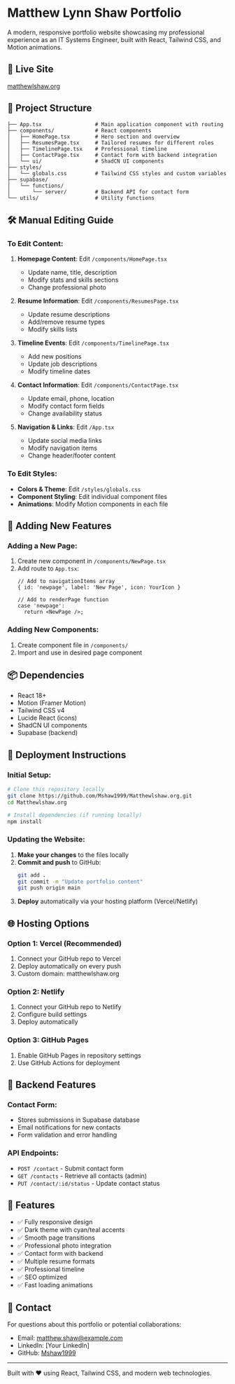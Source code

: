 # Matthew Lynn Shaw Portfolio

A modern, responsive portfolio website showcasing my professional experience as an IT Systems Engineer, built with React, Tailwind CSS, and Motion animations.

## 🚀 Live Site
[matthewlshaw.org](https://matthewlshaw.org)

## 📁 Project Structure
```
├── App.tsx                 # Main application component with routing
├── components/             # React components
│   ├── HomePage.tsx        # Hero section and overview
│   ├── ResumesPage.tsx     # Tailored resumes for different roles
│   ├── TimelinePage.tsx    # Professional timeline
│   ├── ContactPage.tsx     # Contact form with backend integration
│   └── ui/                 # ShadCN UI components
├── styles/
│   └── globals.css         # Tailwind CSS styles and custom variables
├── supabase/
│   └── functions/
│       └── server/         # Backend API for contact form
└── utils/                  # Utility functions
```

## 🛠️ Manual Editing Guide

### To Edit Content:
1. **Homepage Content**: Edit `/components/HomePage.tsx`
   - Update name, title, description
   - Modify stats and skills sections
   - Change professional photo

2. **Resume Information**: Edit `/components/ResumesPage.tsx`
   - Update resume descriptions
   - Add/remove resume types
   - Modify skills lists

3. **Timeline Events**: Edit `/components/TimelinePage.tsx`
   - Add new positions
   - Update job descriptions
   - Modify timeline dates

4. **Contact Information**: Edit `/components/ContactPage.tsx`
   - Update email, phone, location
   - Modify contact form fields
   - Change availability status

5. **Navigation & Links**: Edit `/App.tsx`
   - Update social media links
   - Modify navigation items
   - Change header/footer content

### To Edit Styles:
- **Colors & Theme**: Edit `/styles/globals.css`
- **Component Styling**: Edit individual component files
- **Animations**: Modify Motion components in each file

## 🔧 Adding New Features

### Adding a New Page:
1. Create new component in `/components/NewPage.tsx`
2. Add route to `App.tsx`:
   ```tsx
   // Add to navigationItems array
   { id: 'newpage', label: 'New Page', icon: YourIcon }
   
   // Add to renderPage function
   case 'newpage':
     return <NewPage />;
   ```

### Adding New Components:
1. Create component file in `/components/`
2. Import and use in desired page component

## 📦 Dependencies
- React 18+
- Motion (Framer Motion)
- Tailwind CSS v4
- Lucide React (icons)
- ShadCN UI components
- Supabase (backend)

## 🚀 Deployment Instructions

### Initial Setup:
```bash
# Clone this repository locally
git clone https://github.com/Mshaw1999/Matthewlshaw.org.git
cd Matthewlshaw.org

# Install dependencies (if running locally)
npm install
```

### Updating the Website:
1. **Make your changes** to the files locally
2. **Commit and push** to GitHub:
   ```bash
   git add .
   git commit -m "Update portfolio content"
   git push origin main
   ```
3. **Deploy** automatically via your hosting platform (Vercel/Netlify)

## 🌐 Hosting Options

### Option 1: Vercel (Recommended)
1. Connect your GitHub repo to Vercel
2. Deploy automatically on every push
3. Custom domain: matthewlshaw.org

### Option 2: Netlify
1. Connect your GitHub repo to Netlify
2. Configure build settings
3. Deploy automatically

### Option 3: GitHub Pages
1. Enable GitHub Pages in repository settings
2. Use GitHub Actions for deployment

## 🔗 Backend Features

### Contact Form:
- Stores submissions in Supabase database
- Email notifications for new contacts
- Form validation and error handling

### API Endpoints:
- `POST /contact` - Submit contact form
- `GET /contacts` - Retrieve all contacts (admin)
- `PUT /contact/:id/status` - Update contact status

## 📱 Features
- ✅ Fully responsive design
- ✅ Dark theme with cyan/teal accents
- ✅ Smooth page transitions
- ✅ Professional photo integration
- ✅ Contact form with backend
- ✅ Multiple resume formats
- ✅ Professional timeline
- ✅ SEO optimized
- ✅ Fast loading animations

## 📧 Contact
For questions about this portfolio or potential collaborations:
- Email: matthew.shaw@example.com
- LinkedIn: [Your LinkedIn]
- GitHub: [Mshaw1999](https://github.com/Mshaw1999)

---
Built with ❤️ using React, Tailwind CSS, and modern web technologies.